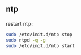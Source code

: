 ## ntp
restart ntp:
```bash
sudo /etc/init.d/ntp stop
sudo ntpd -q -g
sudo /etc/init.d/ntp start
```
